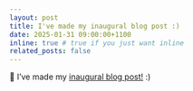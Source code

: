 ```yaml
---
layout: post
title: I've made my inaugural blog post :)
date: 2025-01-31 09:00:00+1100
inline: true # true if you just want inline
related_posts: false
---
```


📝 I’ve made my [inaugural blog post!](blog/2025/memorize-first-understand-later/) :)